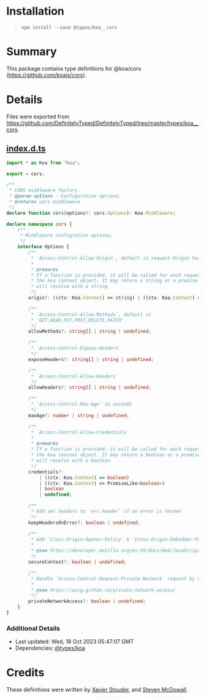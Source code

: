 # Installation
> `npm install --save @types/koa__cors`

# Summary
This package contains type definitions for @koa/cors (https://github.com/koajs/cors).

# Details
Files were exported from https://github.com/DefinitelyTyped/DefinitelyTyped/tree/master/types/koa__cors.
## [index.d.ts](https://github.com/DefinitelyTyped/DefinitelyTyped/tree/master/types/koa__cors/index.d.ts)
````ts
import * as Koa from "koa";

export = cors;

/**
 * CORS middleware factory.
 * @param options - Configuration options.
 * @returns cors middleware
 */
declare function cors(options?: cors.Options): Koa.Middleware;

declare namespace cors {
    /**
     * Middleware configration options.
     */
    interface Options {
        /**
         * `Access-Control-Allow-Origin`, default is request Origin header.
         *
         * @remarks
         * If a function is provided, it will be called for each request with
         * the koa context object. It may return a string or a promise that
         * will resolve with a string.
         */
        origin?: ((ctx: Koa.Context) => string) | ((ctx: Koa.Context) => PromiseLike<string>) | string | undefined;

        /**
         * `Access-Control-Allow-Methods`, default is
         * 'GET,HEAD,PUT,POST,DELETE,PATCH'
         */
        allowMethods?: string[] | string | undefined;

        /**
         * `Access-Control-Expose-Headers`
         */
        exposeHeaders?: string[] | string | undefined;

        /**
         * `Access-Control-Allow-Headers`
         */
        allowHeaders?: string[] | string | undefined;

        /**
         * `Access-Control-Max-Age` in seconds
         */
        maxAge?: number | string | undefined;

        /**
         * `Access-Control-Allow-Credentials`
         *
         * @remarks
         * If a function is provided, it will be called for each request with
         * the koa context object. It may return a boolean or a promise that
         * will resolve with a boolean.
         */
        credentials?:
            | ((ctx: Koa.Context) => boolean)
            | ((ctx: Koa.Context) => PromiseLike<boolean>)
            | boolean
            | undefined;

        /**
         * Add set headers to `err.header` if an error is thrown
         */
        keepHeadersOnError?: boolean | undefined;

        /**
         * Add `Cross-Origin-Opener-Policy` & `Cross-Origin-Embedder-Policy` to response headers
         *
         * @see https://developer.mozilla.org/en-US/docs/Web/JavaScript/Reference/Global_Objects/SharedArrayBuffer/Planned_changes
         */
        secureContext?: boolean | undefined;

        /**
         * Handle `Access-Control-Request-Private-Network` request by return `Access-Control-Allow-Private-Network`
         *
         * @see https://wicg.github.io/private-network-access/
         */
        privateNetworkAccess?: boolean | undefined;
    }
}

````

### Additional Details
 * Last updated: Wed, 18 Oct 2023 05:47:07 GMT
 * Dependencies: [@types/koa](https://npmjs.com/package/@types/koa)

# Credits
These definitions were written by [Xavier Stouder](https://github.com/Xstoudi), and [Steven McDowall](https://github.com/sjmcdowall).
